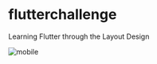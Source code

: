 # flutterchallenge
Learning Flutter through the Layout Design




![mobile](https://user-images.githubusercontent.com/30367189/128067900-9985ae72-9f64-4345-af96-73035cd349e6.png)
